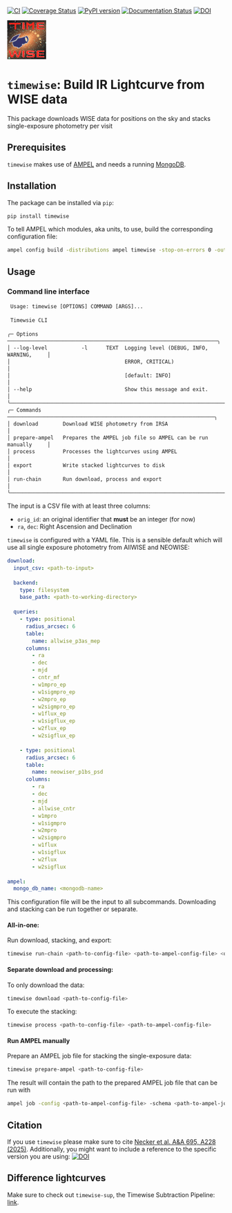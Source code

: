 [![CI](https://github.com/JannisNe/timewise/actions/workflows/continous_integration.yml/badge.svg)](https://github.com/JannisNe/timewise/actions/workflows/continous_integration.yml)
[![Coverage Status](https://coveralls.io/repos/github/JannisNe/timewise/badge.svg?branch=main)](https://coveralls.io/github/JannisNe/timewise?branch=main)
[![PyPI version](https://badge.fury.io/py/timewise.svg)](https://badge.fury.io/py/timewise)
[![Documentation Status](https://readthedocs.org/projects/timewise/badge/?version=latest)](https://timewise.readthedocs.io/en/latest/?badge=latest)
[![DOI](https://zenodo.org/badge/449677569.svg)](https://zenodo.org/badge/latestdoi/449677569)


![](docs/source/timewise.png)
# `timewise`: Build IR Lightcurve from WISE data

This package downloads WISE data for positions on the sky and stacks single-exposure photometry per visit

## Prerequisites

`timewise` makes use of [AMPEL](https://ampelproject.github.io/ampelastro/) and needs a running [MongoDB](https://www.mongodb.com/).

## Installation
The package can be installed via `pip`:
```bash
pip install timewise
```

To tell AMPEL which modules, aka units, to use, build the corresponding configuration file:
```bash
ampel config build -distributions ampel timewise -stop-on-errors 0 -out ampel_config.yml
```

## Usage

### Command line interface

```
 Usage: timewise [OPTIONS] COMMAND [ARGS]...                                    
                                                                                
 Timewsie CLI                                                                   
                                                                                
╭─ Options ────────────────────────────────────────────────────────────────────╮
│ --log-level           -l      TEXT  Logging level (DEBUG, INFO, WARNING,     │
│                                     ERROR, CRITICAL)                         │
│                                     [default: INFO]                          │
│ --help                              Show this message and exit.              │
╰──────────────────────────────────────────────────────────────────────────────╯
╭─ Commands ───────────────────────────────────────────────────────────────────╮
│ download        Download WISE photometry from IRSA                           │
│ prepare-ampel   Prepares the AMPEL job file so AMPEL can be run manually     │
│ process         Processes the lightcurves using AMPEL                        │
│ export          Write stacked lightcurves to disk                            │
│ run-chain       Run download, process and export                             │
╰──────────────────────────────────────────────────────────────────────────────╯

```

The input is a CSV file with at least three columns:  
- `orig_id`: an original identifier that **must** be an integer (for now)
- `ra`, `dec`: Right Ascension and Declination



`timewise` is configured with a YAML file. This is a sensible default which will use all single exposure photometry from AllWISE and NEOWISE:
```yaml
download:
  input_csv: <path-to-input>

  backend:
    type: filesystem
    base_path: <path-to-working-directory>

  queries:
    - type: positional
      radius_arcsec: 6
      table:
        name: allwise_p3as_mep
      columns:
        - ra
        - dec
        - mjd
        - cntr_mf
        - w1mpro_ep
        - w1sigmpro_ep
        - w2mpro_ep
        - w2sigmpro_ep
        - w1flux_ep
        - w1sigflux_ep
        - w2flux_ep
        - w2sigflux_ep

    - type: positional
      radius_arcsec: 6
      table:
        name: neowiser_p1bs_psd
      columns:
        - ra
        - dec
        - mjd
        - allwise_cntr
        - w1mpro
        - w1sigmpro
        - w2mpro
        - w2sigmpro
        - w1flux
        - w1sigflux
        - w2flux
        - w2sigflux

ampel:
  mongo_db_name: <mongodb-name>
```

This configuration file will be the input to all subcommands. Downloading and stacking can be run together or separate.


#### All-in-one:
Run download, stacking, and export:
```bash
timewise run-chain <path-to-config-file> <path-to-ampel-config-file> <output-directory>
```

#### Separate download and processing:
To only download the data:
```bash
timewise download <path-to-config-file>
```

To execute the stacking:
```bash
timewise process <path-to-config-file> <path-to-ampel-config-file>
```

#### Run AMPEL manually
Prepare an AMPEL job file for stacking the single-exposure data:
```bash
timewise prepare-ampel <path-to-config-file>
```
The result will contain the path to the prepared AMPEL job file that can be run with
```bash
ampel job -config <path-to-ampel-config-file> -schema <path-to-ampel-job-file>
```


## Citation
If you use `timewise` please make sure to cite [Necker et al. A&A 695, A228 (2025)](https://www.aanda.org/articles/aa/abs/2025/03/aa51340-24/aa51340-24.html).
Additionally, you might want to include a reference to the specific version you are using: [![DOI](https://zenodo.org/badge/449677569.svg)](https://zenodo.org/badge/latestdoi/449677569)

## Difference lightcurves
Make sure to check out `timewise-sup`, the Timewise Subtraction Pipeline: 
[link](https://gitlab.desy.de/jannisnecker/timewise_sup).
